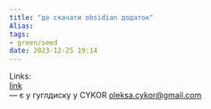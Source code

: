 ```yaml
---
title: "де скачати obsidian додаток"
Alias: 
tags:
- green/seed
date: 2023-12-25 19:14
---
```

Links:  
[link](https://drive.google.com/drive/u/1/my-drive)  
—
є у гуглдиску у CYKOR
oleksa.cykor@gmail.com
